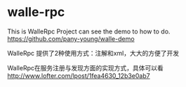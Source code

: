 # walle-rpc
This is WalleRpc Project
can see the demo to how to do.
https://github.com/pany-young/walle-demo


WalleRpc 提供了2种使用方式：注解和xml，大大的方便了开发

WalleRpc在服务注册与发现方面的实现方式，具体可以看
http://www.lofter.com/lpost/1fea4630_12b3e0ab7

